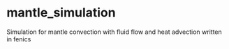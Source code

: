 # mantle_simulation
Simulation for mantle convection with fluid flow and heat advection written in fenics
